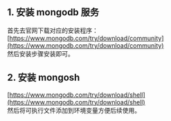 ## 1. 安装 mongodb 服务
首先去官网下载对应的安装程序：  
[https://www.mongodb.com/try/download/community](https://www.mongodb.com/try/download/community)  
然后安装步骤安装即可。

## 2. 安装 mongosh 
[https://www.mongodb.com/try/download/shell](https://www.mongodb.com/try/download/shell)  
然后将可执行文件添加到环境变量方便后续使用。


